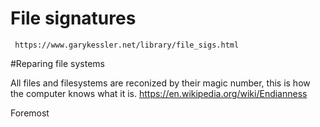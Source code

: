 


# File signatures

     https://www.garykessler.net/library/file_sigs.html


#Reparing file systems

 All files and filesystems are reconized by their magic number, this is how the computer knows what it is. 
 https://en.wikipedia.org/wiki/Endianness
 

Foremost

